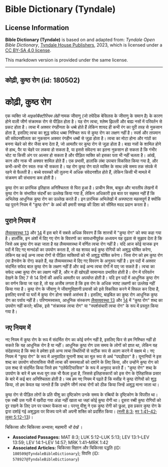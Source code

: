 # Bible Dictionary (Tyndale)

## License Information

**Bible Dictionary (Tyndale)** is based on and adapted from: _Tyndale Open Bible Dictionary_, [Tyndale House Publishers](https://tyndaleopenresources.com/), 2023, which is licensed under a [CC BY-SA 4.0 license](https://creativecommons.org/licenses/by-sa/4.0/legalcode.en).

This markdown version is provided under the same license.



--------------------------------

## कोढ़ी, कुष्ठ रोग (id: 180502)

कोढ़ी, कुष्ठ रोग
================

एक व्यक्ति जो *माइकोबैक्टीरियम लेप्री* नामक जीवाणु (जो तपेदिक बेसिलस के जीवाणु के समान है) के कारण होने वाली जीर्ण संक्रामक रोग से पीड़ित होता है। यह रोग त्वचा, श्लेष्म झिल्ली और बाह्य नसों में परिवर्तन से प्रकट होता है। त्वचा में अक्सर रंगहीनता के धब्बे होते हैं लेकिन शायद ही कभी रंग का पूरी तरह से नुकसान होता है, इसलिए त्वचा का शुद्ध सफेद धब्बा निश्चित रूप से कुष्ठ रोग का लक्षण नहीं है। स्पर्श और तापमान की संवेदनशीलता का नुकसान अक्सर रंगहीन धब्बों से जुड़ा होता है। त्वचा का मोटा होना और गांठों का बनना चेहरे को शेर जैसा बना देता है, जो आमतौर पर कुष्ठ रोग से जुड़ा होता है। बाह्य नसों के शामिल होने से हाथ, पैर या चेहरे पर लकवा हो सकता है, या इससे संवेदना का इतना नुकसान हो सकता है कि गंभीर चोट या किसी अंग पर अल्सर हो सकता है और पीड़ित व्यक्ति को इसका पता भी नहीं चलता है। आंखें, कान और नाक भी अक्सर शामिल होते हैं। एक प्रभावी, हालांकि लंबा उपचार विकसित किया गया है, और कभी\-कभी रोग स्वतः रुक भी सकता है। यह रोग कुष्ठ रोग वाले व्यक्ति के साथ लंबे समय तक संपर्क में रहने से फैलती है। बच्चे वयस्कों की तुलना में अधिक संवेदनशील होते हैं, लेकिन किसी भी मामले में संक्रमण की संभावना कम होती है।

कुष्ठ रोग का प्रारंभिक इतिहास अनिश्चितता से घिरा हुआ है। प्राचीन मिस्र, बाबुल और भारतीय लेखनों में कुष्ठ रोग के संभावित संदर्भों का उल्लेख किया गया है, लेकिन अधिकारी इस बात पर सहमत नहीं हैं कि अभिलेख आधुनिक कुष्ठ रोग का उल्लेख करते हैं। इन प्रारंभिक अभिलेखों में अस्पष्टता महत्वपूर्ण है क्योंकि यह पुराने नियम में "कुष्ठ रोग" के अर्थ की हमारी समझ की दिशा को सीमित मदद प्रदान करता है।

पुराने नियम में
---------------

[लैव्यव्यवस्था 13](https://ref.ly/Lev13:1-Lev13:59) और [14](https://ref.ly/Lev14:1-Lev14:57) में इस बारे में सबसे अधिक विवरण हैं कि शास्त्रों में "कुष्ठ रोग" को क्या कहा गया है। हालाँकि, इन अंशों में दिए गए रोग के विवरणों का सावधानीपूर्वक अध्ययन यह दृढ़ता से सुझाव देता है कि जिसे अब कुष्ठ रोग कहा जाता है वह लैव्यव्यवस्था में वर्णित त्वचा रोग नहीं है। यदि आज कोई याजक इन पदों में दिए गए मानदंडों का उपयोग करता है, तो वह शायद कई कुष्ठ रोगियों को अशुद्ध घोषित करेगा, लेकिन वह कई अन्य त्वचा रोगों से पीड़ित व्यक्तियों को भी अशुद्ध घोषित करेगा। जिस रोग को हम कुष्ठ रोग (या हैनसेन के रोग) कहते हैं, वह लैव्यव्यवस्था में दिए गए विवरण के अनुरूप नहीं है। इन पदों में अक्सर संदर्भित सफेद बाल कुष्ठ रोग के लक्षण नहीं हैं और कई अन्य त्वचा रोगों में पाए जा सकते हैं। त्वचा का सफेद धब्बा कुष्ठ रोग का लक्षण नहीं है, और न ही खोपड़ी सामान्यतः प्रभावित होती है। रोग में परिवर्तन देखने के लिए 7 से 14 दिनों की अवधि आमतौर पर अपर्याप्त होती है। यदि इन पदों में आधुनिक कुष्ठ रोग का वर्णन किया जा रहा है, तो यह अजीब लगता है कि इस रोग के अधिक स्पष्ट लक्षणों का उल्लेख नहीं किया गया है। कुष्ठ रोग के जीवाणु ने जीवाणुविज्ञानी प्रयासों को इसे विकसित करने में विफल कर दिया है, इसलिए वस्त्रों या घरों में कुष्ठ रोग होना सबसे असंभव है। इसलिए, बाइबिल का कुष्ठ रोग आधुनिक कुष्ठ रोग का पर्याय नहीं है। परिणामस्वरूप, आधुनिक संस्करण [लैव्यव्यवस्था 13](https://ref.ly/Lev13:1-Lev13:59) और [14](https://ref.ly/Lev14:1-Lev14:57) में "कुष्ठ रोग" शब्द का उपयोग नहीं करते; बल्कि, इसे "संक्रामक त्वचा रोग" या "स्पर्शसंचारी त्वचा रोग" के रूप में प्रस्तुत किया गया है।

नए नियम में
-----------

नए नियम में कुष्ठ रोग के रूप में संदर्भित रोग का कोई वर्णन नहीं है, इसलिए फिर से हम निश्चित नहीं हो सकते कि यह आधुनिक रोग है या नहीं। आधुनिक कुष्ठ रोग उस समय के लोगों को ज्ञात था, लेकिन यह संदेहास्पद है कि क्या वे हमेशा इसे अन्य त्वचा स्थितियों से सटीक रूप से अलग करने में सक्षम थे। नए नियम में “कुष्ठ रोग” के रूप में अनुवादित यूनानी शब्द का मूल रूप से अर्थ "पपड़ीदार" है। यूनानियों ने इस शब्द का उपयोग सोरायसिस जैसी त्वचा की समस्याओं को दर्शाने के लिए किया, और उन्होंने कुष्ठ रोग को उस शब्द से संदर्भित किया जिसे हम "एलेफेंटियासिस" के रूप में अनुवाद करते हैं। "कुष्ठ रोग" शब्द के उपयोग के बारे में भ्रम मध्य युग तक भी फैला हुआ है, जिससे इतिहासकारों को इस रोग के ऐतिहासिक प्रसार के बारे में कई बार अनिश्चितता होती है। जब हम नए नियम में पढ़ते हैं कि मसीह ने कुष्ठ रोगियों को शुद्ध किया, तो हम केवल यह जानते हैं कि उन्होंने जीर्ण त्वचा रोगों को ठीक किया जिन्हें अशुद्ध माना जाता था।

कुष्ठ रोग से पीड़ित लोगों के प्रति यीशु का दृष्टिकोण उनके समय के रब्बियों के दृष्टिकोण के विपरीत था। एक रब्बी उस गली में खरीदा गया अंडा नहीं खाता था जहां कोई कुष्ठ रोगी था। दूसरा रब्बी कुष्ठ रोगियों को दूर रखने के लिए उन पर पत्थर फेंकता था। परन्तु यीशु ने एक कुष्ठ रोगी को छुआ, इस प्रकार कुष्ठ रोग के द्वारा दर्शाई गई अशुद्धता पर विजय पाने की अपनी शक्ति को प्रदर्शित किया। ([मत्ती 8:3](https://ref.ly/Matt8:3); [मर 1:41–42](https://ref.ly/Mark1:41-Mark1:42); [लूका 5:12–13](https://ref.ly/Luke5:12-Luke5:13))।

 चिकित्सा और चिकित्सा अभ्यास; महामारी *भी देखें* ।

* **Associated Passages:** MAT 8:3; LUK 5:12–LUK 5:13; LEV 13:1–LEV 13:59; LEV 14:1–LEV 14:57; MRK 1:41–MRK 1:42
* **Associated Articles:** चिकित्सा विज्ञान और चिकित्सा पद्धति (ID: `180509@TyndaleBibleDictionary`); विपत्ति (ID: `578927@TyndaleBibleDictionary`)


